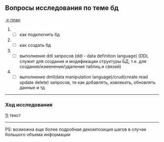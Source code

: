 ## Вопросы исследования по теме бд

[-> план](./Roadmap3.md)

<a name="step1"></a>
1) - [ ] как подключить бд
<a name="step2"></a>
2) - [ ] как создать бд
<a name="step3"></a>
3) - [ ] выполнение ddl запросов (ddl - data definition language) (DDL служит для создания и модификации структуры БД, т.е. для создания/изменения/удаления таблиц и связей)
<a name="step4"></a>
4) - [ ] выполнение dml(data manipulation language)/crud(create read update delete) запросов, те как добавлять, извлекать, обновлять данные и тд

---
### Ход исследования

[1)](#вопросы-исследования-по-теме-бд) текст

---
PS: возможна еще более подробная декомпозиция шагов в случае большого объема информации